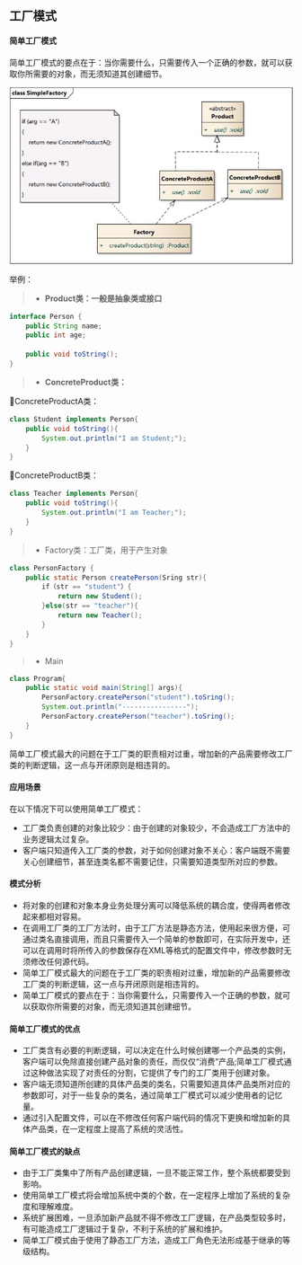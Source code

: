 ## 工厂模式

#### 简单工厂模式

简单工厂模式的要点在于：当你需要什么，只需要传入一个正确的参数，就可以获取你所需要的对象，而无须知道其创建细节。

![](SimpleFactory.jpg)

举例：
>+ **Product类：一般是抽象类或接口**
```java
interface Person {
    public String name;
    public int age;

    public void toString();
}
```
>+ **ConcreteProduct类：**

ConcreteProductA类：
```java
class Student implements Person{
    public void toString(){
        System.out.println("I am Student;");
    }
}
```
ConcreteProductB类：
```java
class Teacher implements Person{
    public void toString(){
        System.out.println("I am Teacher;");
    }
}
```
>+ Factory类：工厂类，用于产生对象

```java
class PersonFactory {
    public static Person createPerson(Sring str){
        if（str == "student"）{
            return new Student();
        }else(str == "teacher"){
            return new Teacher();
        }
    }
}
```

>+ Main
```java
class Program{
    public static void main(String[] args){
        PersonFactory.createPerson("student").toSring();
        System.out.println("----------------");
        PersonFactory.createPerson("teacher").toSring();
    }
}
```

简单工厂模式最大的问题在于工厂类的职责相对过重，增加新的产品需要修改工厂类的判断逻辑，这一点与开闭原则是相违背的。

#### 应用场景 

在以下情况下可以使用简单工厂模式：
+ 工厂类负责创建的对象比较少：由于创建的对象较少，不会造成工厂方法中的业务逻辑太过复杂。
+ 客户端只知道传入工厂类的参数，对于如何创建对象不关心：客户端既不需要关心创建细节，甚至连类名都不需要记住，只需要知道类型所对应的参数。


#### 模式分析
+ 将对象的创建和对象本身业务处理分离可以降低系统的耦合度，使得两者修改起来都相对容易。
+ 在调用工厂类的工厂方法时，由于工厂方法是静态方法，使用起来很方便，可通过类名直接调用，而且只需要传入一个简单的参数即可，在实际开发中，还可以在调用时将所传入的参数保存在XML等格式的配置文件中，修改参数时无须修改任何源代码。
+ 简单工厂模式最大的问题在于工厂类的职责相对过重，增加新的产品需要修改工厂类的判断逻辑，这一点与开闭原则是相违背的。
+ 简单工厂模式的要点在于：当你需要什么，只需要传入一个正确的参数，就可以获取你所需要的对象，而无须知道其创建细节。

#### 简单工厂模式的优点
+ 工厂类含有必要的判断逻辑，可以决定在什么时候创建哪一个产品类的实例，客户端可以免除直接创建产品对象的责任，而仅仅“消费”产品;简单工厂模式通过这种做法实现了对责任的分割，它提供了专门的工厂类用于创建对象。
+ 客户端无须知道所创建的具体产品类的类名，只需要知道具体产品类所对应的参数即可，对于一些复杂的类名，通过简单工厂模式可以减少使用者的记忆量。
+ 通过引入配置文件，可以在不修改任何客户端代码的情况下更换和增加新的具体产品类，在一定程度上提高了系统的灵活性。
#### 简单工厂模式的缺点
+ 由于工厂类集中了所有产品创建逻辑，一旦不能正常工作，整个系统都要受到影响。
+ 使用简单工厂模式将会增加系统中类的个数，在一定程序上增加了系统的复杂度和理解难度。
+ 系统扩展困难，一旦添加新产品就不得不修改工厂逻辑，在产品类型较多时，有可能造成工厂逻辑过于复杂，不利于系统的扩展和维护。
+ 简单工厂模式由于使用了静态工厂方法，造成工厂角色无法形成基于继承的等级结构。
#